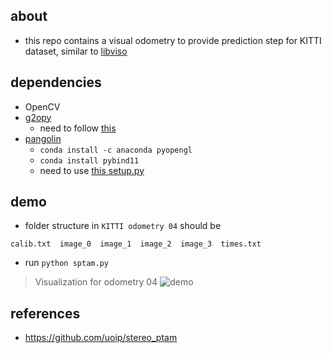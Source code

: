 ## about 

- this repo contains a visual odometry to provide prediction step for KITTI dataset, similar to [libviso](https://github.com/seanbow/object_pose_detection/tree/master/viso_pose)

## dependencies 

- OpenCV
- [g2opy](https://github.com/uoip/g2opy)
    - need to follow [this](https://github.com/uoip/g2opy/issues/38#issuecomment-595065792)
- [pangolin](https://github.com/uoip/pangolin)
    - `conda install -c anaconda pyopengl`
    - `conda install pybind11` 
    - need to use [this setup.py](https://github.com/shanmo/kitti-vo-prediction/issues/1)

## demo 

- folder structure in `KITTI odometry 04` should be 
```
calib.txt  image_0  image_1  image_2  image_3  times.txt
```
- run `python sptam.py` 
> Visualization for odometry 04 
![demo](assets/demo_04.gif)

## references 

- https://github.com/uoip/stereo_ptam